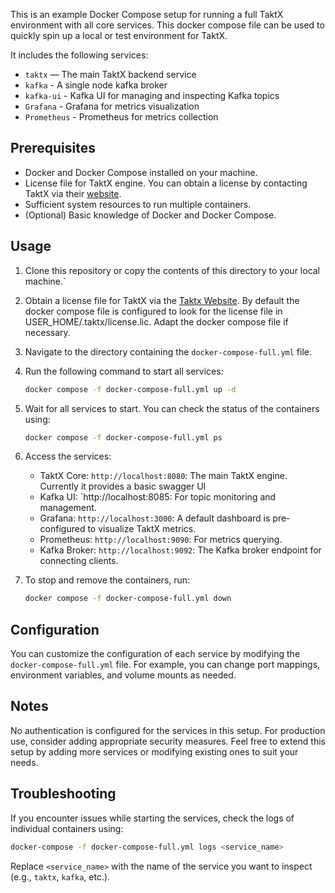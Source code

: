 This is an example Docker Compose setup for running a full TaktX environment with all core services.
This docker compose file can be used to quickly spin up a local or test environment for TaktX.

It includes the following services:
- `taktx` — The main TaktX backend service
- `kafka` - A single node kafka broker
- `kafka-ui` - Kafka UI for managing and inspecting Kafka topics
- `Grafana` - Grafana for metrics visualization
- `Prometheus` - Prometheus for metrics collection

## Prerequisites
- Docker and Docker Compose installed on your machine.
- License file for TaktX engine. You can obtain a license by contacting TaktX via their [website](https://taktx.io/contact).
- Sufficient system resources to run multiple containers.
- (Optional) Basic knowledge of Docker and Docker Compose.

## Usage
1. Clone this repository or copy the contents of this directory to your local machine.`
2. Obtain a license file for TaktX via the [Taktx Website](https://taktx.io/contact). By default the docker compose file is configured to look for the license file in  USER_HOME/.taktx/license.lic. Adapt the docker compose file if necessary.
3. Navigate to the directory containing the `docker-compose-full.yml` file.
3. Run the following command to start all services:
   ```bash
   docker compose -f docker-compose-full.yml up -d
   ```
4. Wait for all services to start. You can check the status of the containers using:
   ```bash
   docker compose -f docker-compose-full.yml ps
   ```
5. Access the services:
   - TaktX Core: `http://localhost:8080`: The main TaktX engine. Currently it provides a basic swagger UI 
   - Kafka UI: `http://localhost:8085: For topic monitoring and management.
   - Grafana: `http://localhost:3000`: A default dashboard is pre-configured to visualize TaktX metrics.
   - Prometheus: `http://localhost:9090`: For metrics querying.
   - Kafka Broker: `http://localhost:9092`: The Kafka broker endpoint for connecting clients.

6. To stop and remove the containers, run:
   ```bash
   docker compose -f docker-compose-full.yml down
   ```

## Configuration    
You can customize the configuration of each service by modifying the 
`docker-compose-full.yml` file. For example, you can change port mappings, 
environment variables, and volume mounts as needed.

## Notes
No authentication is configured for the services in this setup. For production use,
consider adding appropriate security measures.
Feel free to extend this setup by adding more services or modifying existing ones to suit your needs.

## Troubleshooting
If you encounter issues while starting the services, check the logs of individual containers using:
```bash
docker-compose -f docker-compose-full.yml logs <service_name>
```
Replace `<service_name>` with the name of the service you want to inspect (e.g., `taktx`, `kafka`, etc.).

